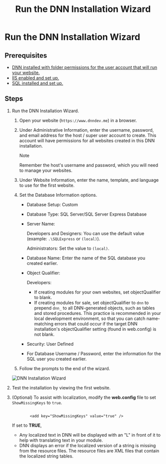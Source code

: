 ﻿---
uid: run-installation-wizard
locale: en
title: Run the DNN Installation Wizard
dnnversion: 09.02.00
previous-topic: set-up-sql
next-topic: upgrade-evoq
links: ["[DNN Wiki: Setting up Your Module Development Environment](https://www.dnnsoftware.com/wiki/setting-up-your-module-development-environment)","[Setting up your DotNetNuke Module Development Environment by Chris Hammond](https://www.christoc.com/Tutorials/All-Tutorials/aid/1)","[DNN Community Blog: Installing DNN by Clinton Patterson](https://www.dnnsoftware.com/community-blog/cid/155070/installing-dnn)"]
---

# Run the DNN Installation Wizard

## Prerequisites

*   [DNN installed with folder permissions for the user account that will run your website.](xref:set-up-dnn-folder)
*   [IIS enabled and set up.](xref:set-up-iis)
*   [SQL installed and set up.](xref:set-up-sql)

## Steps

1.  Run the DNN Installation Wizard.

    1.  Open your website (`https://www.dnndev.me`) in a browser.
    2.  Under Administrative Information, enter the username, password, and email address for the host / super user account to create. This account will have permissions for all websites created in this DNN installation.

        > [!Note]
        > Remember the host's username and password, which you will need to manage your websites.</div>

    3.  Under Website Information, enter the name, template, and language to use for the first website.
    4.  Set the Database Information options.

        *   Database Setup: Custom
        *   Database Type: SQL Server/SQL Server Express Database
        *   Server Name:

            Developers and Designers: You can use the default value (example: `.\SQLExpress` or `(local)`).

            Administrators: Set the value to `(local)`.

        *   Database Name: Enter the name of the SQL database you created earlier.
        *   Object Qualifier:

            Developers:

            *   If creating modules for your own websites, set objectQualifier to blank.
            *   If creating modules for sale, set objectQualifier to `dnn` to prepend `dnn_` to all DNN-generated objects, such as tables and stored procedures. This practice is recommended in your local development environment, so that you can catch name-matching errors that could occur if the target DNN installation's objectQualifier setting (found in web.config) is not blank.

        *   Security: User Defined
        *   For Database Username / Password, enter the information for the SQL user you created earlier.

    5.  Follow the prompts to the end of the wizard.



    ![DNN Installation Wizard](/images/scr-InstallWizard-7.png)



2.  Test the installation by viewing the first website.
3.  (Optional) To assist with localization, modify the **web.config** file to set `ShowMissingKeys` to `true`.

    ```

            <add key="ShowMissingKeys" value="true" />

    ```

    If set to **TRUE**,

    *   Any localized text in DNN will be displayed with an "L" in front of it to help with translating text in your module.
    *   DNN displays an error if the localized version of a string is missing from the resource files. The resource files are XML files that contain the localized string tables.
